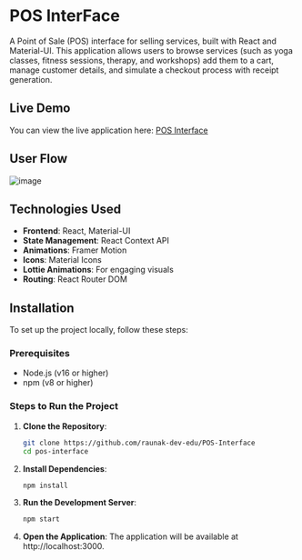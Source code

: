# POS InterFace
A Point of Sale (POS) interface for selling services, built with React and Material-UI. This application allows users to browse services (such as yoga classes, fitness sessions, therapy, and workshops) add them to a cart, manage customer details, and simulate a checkout process with receipt generation.

## Live Demo

You can view the live application here: [POS Interface](https://pos-gamma-six.vercel.app/)

## User Flow

![image](https://github.com/user-attachments/assets/0a187486-86dd-49e6-a36a-70eb9879b70e)


## Technologies Used

- **Frontend**: React, Material-UI
- **State Management**: React Context API
- **Animations**: Framer Motion
- **Icons**: Material Icons
- **Lottie Animations**: For engaging visuals
- **Routing**: React Router DOM

## Installation

To set up the project locally, follow these steps:

### Prerequisites

- Node.js (v16 or higher)
- npm (v8 or higher)

### Steps to Run the Project

1. **Clone the Repository**:
   ```bash
   git clone https://github.com/raunak-dev-edu/POS-Interface
   cd pos-interface
   
2. **Install Dependencies**:
   ```bash
   npm install
   
3. **Run the Development Server**:
   ```bash
   npm start

4. **Open the Application**:
   The application will be available at http://localhost:3000.
